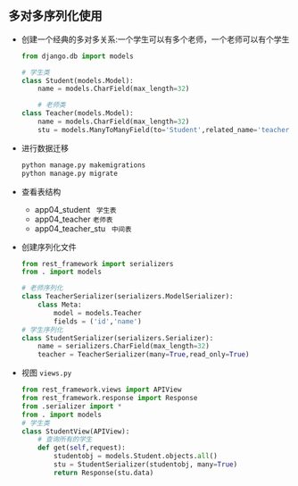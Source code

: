 ## 多对多序列化使用

- 创建一个经典的多对多关系:一个学生可以有多个老师，一个老师可以有个学生

  ```python
  from django.db import models
  
  # 学生类
  class Student(models.Model):
      name = models.CharField(max_length=32)
  
      # 老师类
  class Teacher(models.Model):
      name = models.CharField(max_length=32)
      stu = models.ManyToManyField(to='Student',related_name='teacher')
  ```

- 进行数据迁移

  ```python
  python manage.py makemigrations
  python manage.py migrate
  ```

- 查看表结构

  - app04_student  ` 学生表`
  - app04_teacher    `老师表`
  - app04_teacher_stu   ` 中间表`

- 创建序列化文件

  ```python
  from rest_framework import serializers
  from . import models
  
  # 老师序列化
  class TeacherSerializer(serializers.ModelSerializer):
      class Meta:
          model = models.Teacher
          fields = ('id','name')
  # 学生序列化
  class StudentSerializer(serializers.Serializer):
      name = serializers.CharField(max_length=32)
      teacher = TeacherSerializer(many=True,read_only=True)
  ```

- 视图 `views.py`

  ```python
  from rest_framework.views import APIView
  from rest_framework.response import Response
  from .serializer import *
  from . import models
  # 学生类
  class StudentView(APIView):
      # 查询所有的学生
      def get(self,request):
          studentobj = models.Student.objects.all()
          stu = StudentSerializer(studentobj, many=True)
          return Response(stu.data)
  ```

  